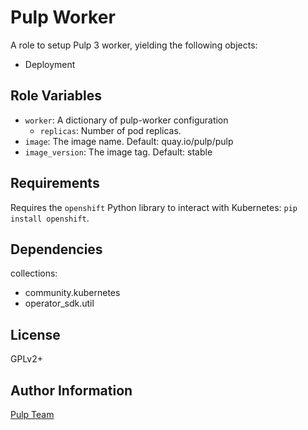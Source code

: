 Pulp Worker
===========

A role to setup Pulp 3 worker, yielding the following objects:

* Deployment

Role Variables
--------------

* `worker`: A dictionary of pulp-worker configuration
    * `replicas`: Number of pod replicas.
* `image`: The image name. Default: quay.io/pulp/pulp
* `image_version`: The image tag. Default: stable

Requirements
------------

Requires the `openshift` Python library to interact with Kubernetes: `pip install openshift`.

Dependencies
------------

collections:

  - community.kubernetes
  - operator_sdk.util

License
-------

GPLv2+

Author Information
------------------

[Pulp Team](https://pulpproject.org/)
